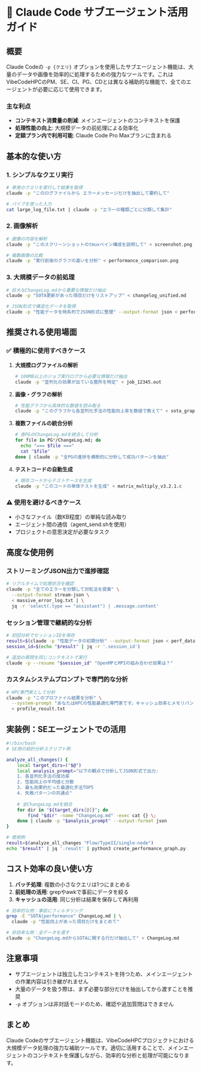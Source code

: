 # 🤖 Claude Code サブエージェント活用ガイド

## 概要

Claude Codeの `-p {クエリ}` オプションを使用したサブエージェント機能は、大量のデータや画像を効率的に処理するための強力なツールです。これはVibeCodeHPCのPM、SE、CI、PG、CDとは異なる補助的な機能で、全てのエージェントが必要に応じて使用できます。

### 主な利点
- **コンテキスト消費量の削減**: メインエージェントのコンテキストを保護
- **処理性能の向上**: 大規模データの前処理による効率化
- **定額プラン内で利用可能**: Claude Code Pro Maxプランに含まれる

## 基本的な使い方

### 1. シンプルなクエリ実行
```bash
# 単発のクエリを実行して結果を取得
claude -p "このログファイルから エラーメッセージだけを抽出して要約して"

# パイプを使った入力
cat large_log_file.txt | claude -p "エラーの種類ごとに分類して集計"
```

### 2. 画像解析
```bash
# 画像の内容を解析
claude -p "このスクリーンショットのtmuxペイン構成を説明して" < screenshot.png

# 複数画像の比較
claude -p "実行前後のグラフの違いを分析" < performance_comparison.png
```

### 3. 大規模データの前処理
```bash
# 巨大なChangeLog.mdから重要な情報だけ抽出
claude -p "SOTA更新があった項目だけをリストアップ" < changelog_unified.md

# JSON形式で構造化データを取得
claude -p "性能データを時系列でJSON形式に整理" --output-format json < performance_logs.txt
```

## 推奨される使用場面

### ✅ 積極的に使用すべきケース

1. **大規模ログファイルの解析**
   ```bash
   # 100MB以上のジョブ実行ログから必要な情報だけ抽出
   claude -p "並列化の効果が出ている箇所を特定" < job_12345.out
   ```

2. **画像・グラフの解析**
   ```bash
   # 性能グラフから具体的な数値を読み取る
   claude -p "このグラフから各並列化手法の性能向上率を数値で教えて" < sota_graph.png
   ```

3. **複数ファイルの統合分析**
   ```bash
   # 各PGのChangeLog.mdを統合して分析
   for file in PG*/ChangeLog.md; do
     echo "=== $file ===" 
     cat "$file"
   done | claude -p "全PGの進捗を横断的に分析して成功パターンを抽出"
   ```

4. **テストコードの自動生成**
   ```bash
   # 既存コードからテストケースを生成
   claude -p "このコードの単体テストを生成" < matrix_multiply_v3.2.1.c
   ```

### ⚠️ 使用を避けるべきケース

- 小さなファイル（数KB程度）の単純な読み取り
- エージェント間の通信（agent_send.shを使用）
- プロジェクトの意思決定が必要なタスク

## 高度な使用例

### ストリーミングJSON出力で進捗確認
```bash
# リアルタイムで処理状況を確認
claude -p "全てのエラーを分類して対処法を提案" \
  --output-format stream-json \
  < massive_error_log.txt | \
  jq -r 'select(.type == "assistant") | .message.content'
```

### セッション管理で継続的な分析
```bash
# 初回分析でセッションIDを保存
result=$(claude -p "性能データの初期分析" --output-format json < perf_data.csv)
session_id=$(echo "$result" | jq -r '.session_id')

# 追加の質問を同じコンテキストで実行
claude -p --resume "$session_id" "OpenMPとMPIの組み合わせ効果は？"
```

### カスタムシステムプロンプトで専門的な分析
```bash
# HPC専門家として分析
claude -p "このプロファイル結果を分析" \
  --system-prompt "あなたはHPCの性能最適化専門家です。キャッシュ効率とメモリバンド幅に注目して分析してください。" \
  < profile_result.txt
```

## 実装例：SEエージェントでの活用

```bash
#!/bin/bash
# SE用の統計分析スクリプト例

analyze_all_changes() {
    local target_dirs=("$@")
    local analysis_prompt="以下の観点で分析してJSON形式で出力:
    1. 各並列化手法の成功率
    2. 性能向上の平均値と分散
    3. 最も効果的だった最適化手法TOP5
    4. 失敗パターンの共通点"
    
    # 全ChangeLog.mdを結合
    for dir in "${target_dirs[@]}"; do
        find "$dir" -name "ChangeLog.md" -exec cat {} \;
    done | claude -p "$analysis_prompt" --output-format json
}

# 使用例
result=$(analyze_all_changes "Flow/TypeII/single-node")
echo "$result" | jq '.result' | python3 create_performance_graph.py
```

## コスト効率の良い使い方

1. **バッチ処理**: 複数の小さなクエリは1つにまとめる
2. **前処理の活用**: grepやawkで事前にデータを絞る
3. **キャッシュの活用**: 同じ分析は結果を保存して再利用

```bash
# 効率的な例：事前にフィルタリング
grep -E "SOTA|performance" ChangeLog.md | \
  claude -p "性能向上があった項目だけをまとめて"

# 非効率な例：全データを渡す
claude -p "ChangeLog.mdからSOTAに関する行だけ抽出して" < ChangeLog.md
```

## 注意事項

- サブエージェントは独立したコンテキストを持つため、メインエージェントの作業内容は引き継がれません
- 大量のデータを扱う際は、まず必要な部分だけを抽出してから渡すことを推奨
- `-p` オプションは非対話モードのため、確認や追加質問はできません

## まとめ

Claude Codeのサブエージェント機能は、VibeCodeHPCプロジェクトにおける大規模データ処理の強力な補助ツールです。適切に活用することで、メインエージェントのコンテキストを保護しながら、効率的な分析と処理が可能になります。